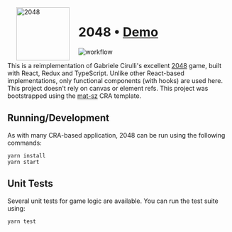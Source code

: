 <img alt="2048" align="left" width="120" hspace="20" src="https://raw.githubusercontent.com/mat-sz/2048/master/public/logo512.png">

# 2048 &bull; [Demo](https://demo.matsz.dev/2048/)

<img alt="workflow" src="https://img.shields.io/github/workflow/status/mat-sz/react-letter/Node.js%20CI%20(yarn)">

This is a reimplementation of Gabriele Cirulli's excellent [2048](https://play2048.co) game, built with React, Redux
and TypeScript. Unlike other React-based implementations, only functional components (with hooks) are used here. This project doesn't rely on canvas or element refs. This project was bootstrapped using the [mat-sz](https://github.com/Roman-Oshurkevich/cra-template-mat-sz) CRA template.

## Running/Development

As with many CRA-based application, 2048 can be run using the following commands:

```
yarn install
yarn start
```

## Unit Tests

Several unit tests for game logic are available. You can run the test suite using:

```
yarn test
```
